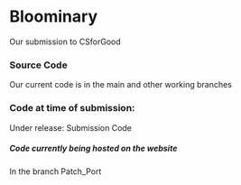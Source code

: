 # Bloominary
Our submission to CSforGood
### Source Code
Our current code is in the main and other working branches
### Code at time of submission:
Under release: Submission Code
##### Code currently being hosted on the website
In the branch Patch_Port
